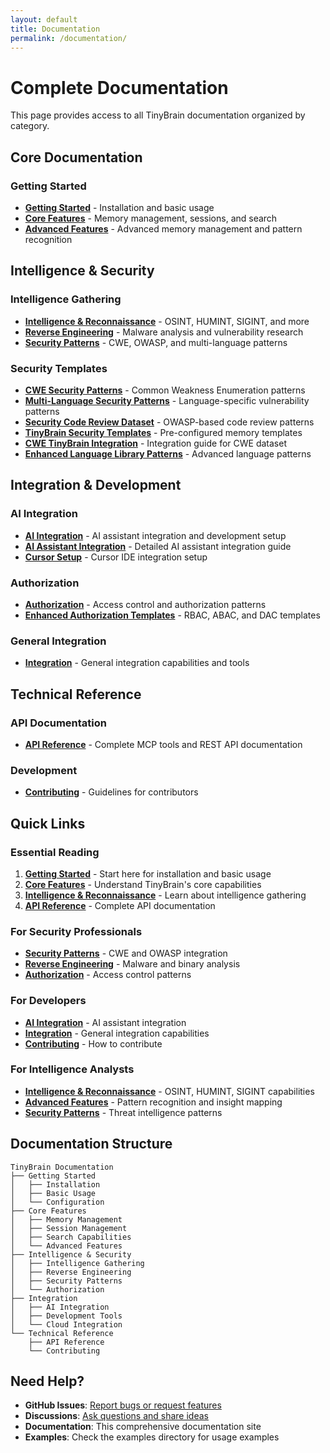 ```yaml
---
layout: default
title: Documentation
permalink: /documentation/
---
```


# Complete Documentation

This page provides access to all TinyBrain documentation organized by category.

## Core Documentation

### Getting Started
- **[Getting Started](getting-started/)** - Installation and basic usage
- **[Core Features](core-features/)** - Memory management, sessions, and search
- **[Advanced Features](advanced-features/)** - Advanced memory management and pattern recognition

## Intelligence & Security

### Intelligence Gathering
- **[Intelligence & Reconnaissance](intelligence/)** - OSINT, HUMINT, SIGINT, and more
- **[Reverse Engineering](reverse-engineering/)** - Malware analysis and vulnerability research
- **[Security Patterns](security-patterns/)** - CWE, OWASP, and multi-language patterns

### Security Templates
- **[CWE Security Patterns](security-patterns/cwe-security-patterns/)** - Common Weakness Enumeration patterns
- **[Multi-Language Security Patterns](security-patterns/multi-language-security-patterns/)** - Language-specific vulnerability patterns
- **[Security Code Review Dataset](security-patterns/security-code-review-dataset/)** - OWASP-based code review patterns
- **[TinyBrain Security Templates](security-patterns/tinybrain-security-templates/)** - Pre-configured memory templates
- **[CWE TinyBrain Integration](security-patterns/cwe-tinybrain-integration/)** - Integration guide for CWE dataset
- **[Enhanced Language Library Patterns](security-patterns/enhanced-language-library-patterns/)** - Advanced language patterns

## Integration & Development

### AI Integration
- **[AI Integration](ai-integration/)** - AI assistant integration and development setup
- **[AI Assistant Integration](ai-integration/ai-assistant-integration/)** - Detailed AI assistant integration guide
- **[Cursor Setup](ai-integration/cursor-setup/)** - Cursor IDE integration setup

### Authorization
- **[Authorization](authorization/)** - Access control and authorization patterns
- **[Enhanced Authorization Templates](authorization/enhanced-authorization-templates/)** - RBAC, ABAC, and DAC templates

### General Integration
- **[Integration](integration/)** - General integration capabilities and tools

## Technical Reference

### API Documentation
- **[API Reference](api-reference/)** - Complete MCP tools and REST API documentation

### Development
- **[Contributing](contributing/)** - Guidelines for contributors

## Quick Links

### Essential Reading
1. **[Getting Started](getting-started/)** - Start here for installation and basic usage
2. **[Core Features](core-features/)** - Understand TinyBrain's core capabilities
3. **[Intelligence & Reconnaissance](intelligence/)** - Learn about intelligence gathering
4. **[API Reference](api-reference/)** - Complete API documentation

### For Security Professionals
- **[Security Patterns](security-patterns/)** - CWE and OWASP integration
- **[Reverse Engineering](reverse-engineering/)** - Malware and binary analysis
- **[Authorization](authorization/)** - Access control patterns

### For Developers
- **[AI Integration](ai-integration/)** - AI assistant integration
- **[Integration](integration/)** - General integration capabilities
- **[Contributing](contributing/)** - How to contribute

### For Intelligence Analysts
- **[Intelligence & Reconnaissance](intelligence/)** - OSINT, HUMINT, SIGINT capabilities
- **[Advanced Features](advanced-features/)** - Pattern recognition and insight mapping
- **[Security Patterns](security-patterns/)** - Threat intelligence patterns

## Documentation Structure

```
TinyBrain Documentation
├── Getting Started
│   ├── Installation
│   ├── Basic Usage
│   └── Configuration
├── Core Features
│   ├── Memory Management
│   ├── Session Management
│   ├── Search Capabilities
│   └── Advanced Features
├── Intelligence & Security
│   ├── Intelligence Gathering
│   ├── Reverse Engineering
│   ├── Security Patterns
│   └── Authorization
├── Integration
│   ├── AI Integration
│   ├── Development Tools
│   └── Cloud Integration
└── Technical Reference
    ├── API Reference
    └── Contributing
```

## Need Help?

- **GitHub Issues**: [Report bugs or request features](https://github.com/rainmana/tinybrain/issues)
- **Discussions**: [Ask questions and share ideas](https://github.com/rainmana/tinybrain/discussions)
- **Documentation**: This comprehensive documentation site
- **Examples**: Check the examples directory for usage examples
